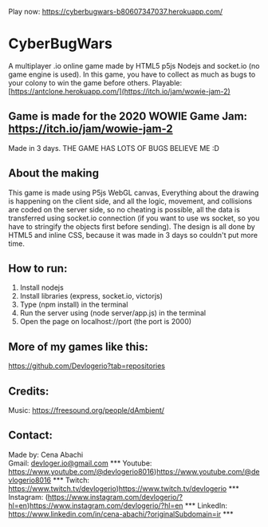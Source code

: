 Play now: https://cyberbugwars-b80607347037.herokuapp.com/

# CyberBugWars
A multiplayer .io online game made by HTML5 p5js Nodejs and socket.io (no game engine is used).
In this game, you have to collect as much as bugs to your colony to win the game before others.
Playable: [https://antclone.herokuapp.com/](https://itch.io/jam/wowie-jam-2)

## Game is made for the 2020 WOWIE Game Jam: https://itch.io/jam/wowie-jam-2
Made in 3 days.
THE GAME HAS LOTS OF BUGS BELIEVE ME :D

## About the making
This game is made using P5js WebGL canvas, Everything about the drawing is happening on the client side, and all the logic, movement, and collisions are coded on the server side, so no cheating is possible, all the data is transferred using socket.io connection (if you want to use ws socket, so you have to stringify the objects first before sending).
The design is all done by HTML5 and inline CSS, because it was made in 3 days so couldn't put more time.

## How to run:
1) Install nodejs
2) Install libraries (express, socket.io, victorjs)
3) Type (npm install) in the terminal
4) Run the server using (node server/app.js) in the terminal
5) Open the page on localhost://port (the port is 2000)

## More of my games like this:
https://github.com/Devlogerio?tab=repositories

## Credits:
Music: https://freesound.org/people/dAmbient/

## Contact:
Made by: Cena Abachi  
Gmail: devloger.io@gmail.com *** 
Youtube: https://www.youtube.com/@devlogerio8016)https://www.youtube.com/@devlogerio8016 *** 
Twitch: https://www.twitch.tv/devlogerio)https://www.twitch.tv/devlogerio *** 
Instagram: (https://www.instagram.com/devlogerio/?hl=en)https://www.instagram.com/devlogerio/?hl=en *** 
LinkedIn: https://www.linkedin.com/in/cena-abachi/?originalSubdomain=ir *** 

